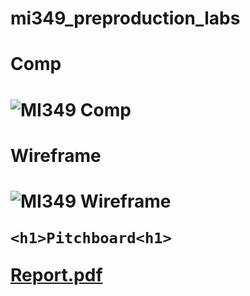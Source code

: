 # mi349_preproduction_labs

<h1> Comp <h1> 

![MI349 Comp](https://user-images.githubusercontent.com/74161725/135481336-c1c73712-e638-4549-bc4f-01a95d2caeee.PNG)
  
  
  <h1> Wireframe <h1> 
    
   ![MI349 Wireframe](https://user-images.githubusercontent.com/74161725/135481884-2235f054-0d03-4a58-98b9-2a481e5c32b9.PNG)
    
    <h1>Pitchboard<h1> 
      
 [Report.pdf](https://github.com/chives02/mi349_preproduction_labs/files/7260863/Report.pdf)

